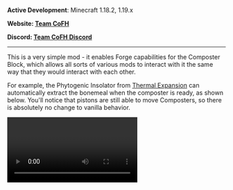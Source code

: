 __Active Development__: Minecraft 1.18.2, 1.19.x

__Website: [Team CoFH](https://teamcofh.com)__

__Discord: [Team CoFH Discord](https://discordapp.com/invite/uRKrnbH)__

---

This is a very simple mod - it enables Forge capabilities for the Composter Block, which allows all sorts of various mods to interact with it the same way that they would interact with each other.

For example, the Phytogenic Insolator from [Thermal Expansion](https://www.curseforge.com/minecraft/mc-mods/thermal-expansion) can automatically extract the bonemeal when the composter is ready, as shown below. You'll notice that pistons are still able to move Composters, so there is absolutely no change to vanilla behavior.

<Video to be added>

This mod has no dependencies but does use mixins! Happy Composting. :)